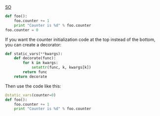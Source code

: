 [SO](https://stackoverflow.com/a/279586)
```python
def foo():
    foo.counter += 1
    print "Counter is %d" % foo.counter
foo.counter = 0
```

If you want the counter initialization code at the top instead of the bottom, you can create a decorator:
```python
def static_vars(**kwargs):
    def decorate(func):
        for k in kwargs:
            setattr(func, k, kwargs[k])
        return func
    return decorate
```

Then use the code like this:
```python
@static_vars(counter=0)
def foo():
    foo.counter += 1
    print "Counter is %d" % foo.counter
```